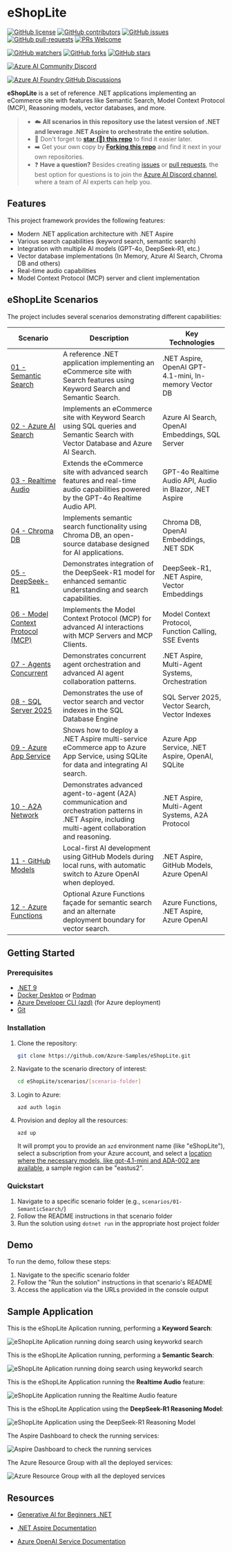 # eShopLite

[![GitHub license](https://img.shields.io/github/license/azure-samples/eshoplite.svg)](https://github.com/azure-samples/eshoplite/blob/main/LICENSE)
[![GitHub contributors](https://img.shields.io/github/contributors/azure-samples/eshoplite.svg)](https://github.com/azure-samples/eshoplite/graphs/contributors/)
[![GitHub issues](https://img.shields.io/github/issues/azure-samples/eshoplite.svg)](https://github.com/azure-samples/eshoplite/issues/)
[![GitHub pull-requests](https://img.shields.io/github/issues-pr/azure-samples/eshoplite.svg)](https://github.com/azure-samples/eshoplite/pulls/)
[![PRs Welcome](https://img.shields.io/badge/PRs-welcome-brightgreen.svg?style=flat-square)](http://makeapullrequest.com)

[![GitHub watchers](https://img.shields.io/github/watchers/azure-samples/eshoplite.svg?style=social&label=Watch)](https://github.com/azure-samples/eshoplite/watchers/)
[![GitHub forks](https://img.shields.io/github/forks/azure-samples/eshoplite.svg?style=social&label=Fork)](https://github.com/azure-samples/eshoplite/network/)
[![GitHub stars](https://img.shields.io/github/stars/azure-samples/eshoplite.svg?style=social&label=Star)](https://github.com/azure-samples/eshoplite/stargazers/)

[![Azure AI Community Discord](https://dcbadge.vercel.app/api/server/ByRwuEEgH4)](https://aka.ms/ai-discord/dotnet)

[![Azure AI Foundry GitHub Discussions](https://img.shields.io/badge/Discussions-Azure%20AI%20Foundry-blueviolet?logo=github&style=for-the-badge)](https://aka.ms/ai-discussions/dotnet)

**eShopLite** is a set of reference .NET applications implementing an eCommerce site with features like Semantic Search, Model Context Protocol (MCP), Reasoning models, vector databases, and more.

> - ☁️ **All scenarios in this repository use the latest version of .NET and leverage .NET Aspire to orchestrate the entire solution.**
> - 🌟 Don't forget to **[star (🌟) this repo](https://docs.github.com/en/get-started/exploring-projects-on-github/saving-repositories-with-stars)** to find it easier later.
> - ➡️ Get your own copy by **[Forking this repo](https://github.com/azure-samples/eshoplite/fork)** and find it next in your own repositories.
> - ❓ **Have a question?** Besides creating [issues](https://github.com/azure-samples/eshoplite/issues) or [pull requests](https://github.com/azure-samples/eshoplite/pulls), the best option for questions is to join the [Azure AI Discord channel](https://discord.com/invite/ByRwuEEgH4), where a team of AI experts can help you.

## Features

This project framework provides the following features:

- Modern .NET application architecture with .NET Aspire
- Various search capabilities (keyword search, semantic search)
- Integration with multiple AI models (GPT-4o, DeepSeek-R1, etc.)
- Vector database implementations (In Memory, Azure AI Search, Chroma DB and others)
- Real-time audio capabilities
- Model Context Protocol (MCP) server and client implementation

## eShopLite Scenarios

The project includes several scenarios demonstrating different capabilities:

| Scenario | Description | Key Technologies |
|----------|-------------|-----------------|
| [01 - Semantic Search](./scenarios/01-SemanticSearch/) | A reference .NET application implementing an eCommerce site with Search features using Keyword Search and Semantic Search. | .NET Aspire, OpenAI GPT-4.1-mini, In-memory Vector DB |
| [02 - Azure AI Search](./scenarios/02-AzureAISearch/) | Implements an eCommerce site with Keyword Search using SQL queries and Semantic Search with Vector Database and Azure AI Search. | Azure AI Search, OpenAI Embeddings, SQL Server |
| [03 - Realtime Audio](./scenarios/03-RealtimeAudio/) | Extends the eCommerce site with advanced search features and real-time audio capabilities powered by the GPT-4o Realtime Audio API. | GPT-4o Realtime Audio API, Audio in Blazor, .NET Aspire |
| [04 - Chroma DB](./scenarios/04-chromadb/) | Implements semantic search functionality using Chroma DB, an open-source database designed for AI applications. | Chroma DB, OpenAI Embeddings, .NET SDK |
| [05 - DeepSeek-R1](./scenarios/05-deepseek/) | Demonstrates integration of the DeepSeek-R1 model for enhanced semantic understanding and search capabilities. | DeepSeek-R1, .NET Aspire, Vector Embeddings |
| [06 - Model Context Protocol (MCP)](./scenarios/06-mcp/) | Implements the Model Context Protocol (MCP) for advanced AI interactions with MCP Servers and MCP Clients. | Model Context Protocol, Function Calling, SSE Events |
| [07 - Agents Concurrent](./scenarios/07-AgentsConcurrent/) | Demonstrates concurrent agent orchestration and advanced AI agent collaboration patterns. | .NET Aspire, Multi-Agent Systems, Orchestration |
| [08 - SQL Server 2025](./scenarios/08-Sql2025/) | Demonstrates the use of vector search and vector indexes in the SQL Database Engine | SQL Server 2025, Vector Search, Vector Indexes |
| [09 - Azure App Service](./scenarios/09-AzureAppService/) | Shows how to deploy a .NET Aspire multi-service eCommerce app to Azure App Service, using SQLite for data and integrating AI search. | Azure App Service, .NET Aspire, OpenAI, SQLite |
| [10 - A2A Network](./scenarios/10-A2ANet/) | Demonstrates advanced agent-to-agent (A2A) communication and orchestration patterns in .NET Aspire, including multi-agent collaboration and reasoning. | .NET Aspire, Multi-Agent Systems, A2A Protocol |
| [11 - GitHub Models](./scenarios/11-GitHubModels/) | Local-first AI development using GitHub Models during local runs, with automatic switch to Azure OpenAI when deployed. | .NET Aspire, GitHub Models, Azure OpenAI |
| [12 - Azure Functions](./scenarios/12-AzureFunctions/) | Optional Azure Functions façade for semantic search and an alternate deployment boundary for vector search. | Azure Functions, .NET Aspire, Azure OpenAI |

## Getting Started

### Prerequisites

- [.NET 9](https://dotnet.microsoft.com/download/dotnet/9.0)
- [Docker Desktop](https://www.docker.com/products/docker-desktop/) or [Podman](https://podman.io/)
- [Azure Developer CLI (azd)](https://aka.ms/install-azd) (for Azure deployment)
- [Git](https://git-scm.com/downloads)

### Installation

1. Clone the repository:

   ```bash
   git clone https://github.com/Azure-Samples/eShopLite.git
   ```

1. Navigate to the scenario directory of interest:

   ```bash
   cd eShopLite/scenarios/[scenario-folder]
   ```

1. Login to Azure:

    ```shell
    azd auth login
    ```

1. Provision and deploy all the resources:

    ```shell
    azd up
    ```

    It will prompt you to provide an `azd` environment name (like "eShopLite"), select a subscription from your Azure account, and select a [location where the necessary models, like gpt-4.1-mini and ADA-002 are available](https://azure.microsoft.com/explore/global-infrastructure/products-by-region/?products=cognitive-services&regions=all), a sample region can be "eastus2".

### Quickstart

1. Navigate to a specific scenario folder (e.g., `scenarios/01-SemanticSearch/`)
2. Follow the README instructions in that scenario folder
3. Run the solution using `dotnet run` in the appropriate host project folder

## Demo

To run the demo, follow these steps:

1. Navigate to the specific scenario folder
2. Follow the "Run the solution" instructions in that scenario's README
3. Access the application via the URLs provided in the console output

## Sample Application

This is the eShopLite Aplication running, performing a **Keyword Search**:

![eShopLite Aplication running doing search using keyworkd search](./images/05eShopLite-SearchKeyWord.gif)

This is the eShopLite Aplication running, performing a **Semantic Search**:

![eShopLite Aplication running doing search using keyworkd search](./images/06eShopLite-SearchSemantic.gif)

This is the eShopLite Application running the **Realtime Audio** feature:

![eShopLite Application running the Realtime Audio feature](./images/07eShopLite-RealtimeAudio.gif)

This is the eShopLite Application using the **DeepSeek-R1 Reasoning Model**:

![eShopLite Application using the DeepSeek-R1 Reasoning Model](./images/07ReasoningSearch.png)

The Aspire Dashboard to check the running services:

![Aspire Dashboard to check the running services](./images/15AspireDashboard.png)

The Azure Resource Group with all the deployed services:

![Azure Resource Group with all the deployed services](./images/10AzureResources.png)

## Resources

- [Generative AI for Beginners .NET](https://aka.ms/genainet)

- [.NET Aspire Documentation](https://learn.microsoft.com/dotnet/aspire/)

- [Azure OpenAI Service Documentation](https://learn.microsoft.com/azure/ai-services/openai/)
